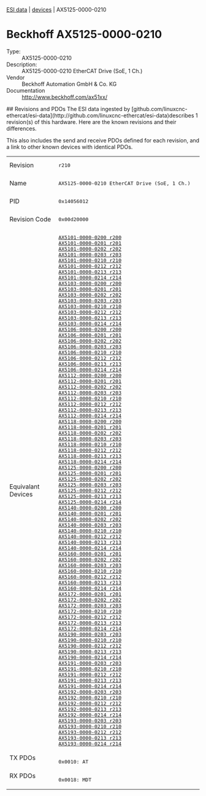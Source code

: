<div class="nav"><a href="/esi-data">ESI data</a> | <a href="/esi-data/devices">devices</a> | AX5125-0000-0210</div>

#  Beckhoff AX5125-0000-0210

<dl>
  <dt>Type:</dt><dd>AX5125-0000-0210</dd>
  <dt>Description:</dt><dd>AX5125-0000-0210 EtherCAT Drive (SoE, 1 Ch.)</dd>
  <dt>Vendor</dt><dd>Beckhoff Automation GmbH & Co. KG</dd>
  <dt>Documentation</dt><dd><a href="http://www.beckhoff.com/ax51xx/">http://www.beckhoff.com/ax51xx/</a></dd>
</dl>
## Revisions and PDOs
The ESI data ingested by [github.com/linuxcnc-ethercat/esi-data](http://github.com/linuxcnc-ethercat/esi-data)describes 1 revision(s) of this hardware.  Here are the known revisions and their differences.

This also includes the send and receive PDOs defined for each revision, and a link to other known devices with identical PDOs.

<table>
<tr >
<td class="first">Revision</td>
<td ><pre>r210</pre></td>
</tr>
<tr >
<td class="first">Name</td>
<td ><pre>AX5125-0000-0210 EtherCAT Drive (SoE, 1 Ch.)</pre></td>
</tr>
<tr >
<td class="first">PID</td>
<td ><pre>0x14056012</pre></td>
</tr>
<tr >
<td class="first">Revision Code</td>
<td ><pre>0x00d20000</pre></td>
</tr>
<tr >
<td class="first">Equivalant Devices</td>
<td ><pre><a href="AX5101-0000-0200">AX5101-0000-0200 r200</a><br/><a href="AX5101-0000-0201">AX5101-0000-0201 r201</a><br/><a href="AX5101-0000-0202">AX5101-0000-0202 r202</a><br/><a href="AX5101-0000-0203">AX5101-0000-0203 r203</a><br/><a href="AX5101-0000-0210">AX5101-0000-0210 r210</a><br/><a href="AX5101-0000-0212">AX5101-0000-0212 r212</a><br/><a href="AX5101-0000-0213">AX5101-0000-0213 r213</a><br/><a href="AX5101-0000-0214">AX5101-0000-0214 r214</a><br/><a href="AX5103-0000-0200">AX5103-0000-0200 r200</a><br/><a href="AX5103-0000-0201">AX5103-0000-0201 r201</a><br/><a href="AX5103-0000-0202">AX5103-0000-0202 r202</a><br/><a href="AX5103-0000-0203">AX5103-0000-0203 r203</a><br/><a href="AX5103-0000-0210">AX5103-0000-0210 r210</a><br/><a href="AX5103-0000-0212">AX5103-0000-0212 r212</a><br/><a href="AX5103-0000-0213">AX5103-0000-0213 r213</a><br/><a href="AX5103-0000-0214">AX5103-0000-0214 r214</a><br/><a href="AX5106-0000-0200">AX5106-0000-0200 r200</a><br/><a href="AX5106-0000-0201">AX5106-0000-0201 r201</a><br/><a href="AX5106-0000-0202">AX5106-0000-0202 r202</a><br/><a href="AX5106-0000-0203">AX5106-0000-0203 r203</a><br/><a href="AX5106-0000-0210">AX5106-0000-0210 r210</a><br/><a href="AX5106-0000-0212">AX5106-0000-0212 r212</a><br/><a href="AX5106-0000-0213">AX5106-0000-0213 r213</a><br/><a href="AX5106-0000-0214">AX5106-0000-0214 r214</a><br/><a href="AX5112-0000-0200">AX5112-0000-0200 r200</a><br/><a href="AX5112-0000-0201">AX5112-0000-0201 r201</a><br/><a href="AX5112-0000-0202">AX5112-0000-0202 r202</a><br/><a href="AX5112-0000-0203">AX5112-0000-0203 r203</a><br/><a href="AX5112-0000-0210">AX5112-0000-0210 r210</a><br/><a href="AX5112-0000-0212">AX5112-0000-0212 r212</a><br/><a href="AX5112-0000-0213">AX5112-0000-0213 r213</a><br/><a href="AX5112-0000-0214">AX5112-0000-0214 r214</a><br/><a href="AX5118-0000-0200">AX5118-0000-0200 r200</a><br/><a href="AX5118-0000-0201">AX5118-0000-0201 r201</a><br/><a href="AX5118-0000-0202">AX5118-0000-0202 r202</a><br/><a href="AX5118-0000-0203">AX5118-0000-0203 r203</a><br/><a href="AX5118-0000-0210">AX5118-0000-0210 r210</a><br/><a href="AX5118-0000-0212">AX5118-0000-0212 r212</a><br/><a href="AX5118-0000-0213">AX5118-0000-0213 r213</a><br/><a href="AX5118-0000-0214">AX5118-0000-0214 r214</a><br/><a href="AX5125-0000-0200">AX5125-0000-0200 r200</a><br/><a href="AX5125-0000-0201">AX5125-0000-0201 r201</a><br/><a href="AX5125-0000-0202">AX5125-0000-0202 r202</a><br/><a href="AX5125-0000-0203">AX5125-0000-0203 r203</a><br/><a href="AX5125-0000-0212">AX5125-0000-0212 r212</a><br/><a href="AX5125-0000-0213">AX5125-0000-0213 r213</a><br/><a href="AX5125-0000-0214">AX5125-0000-0214 r214</a><br/><a href="AX5140-0000-0200">AX5140-0000-0200 r200</a><br/><a href="AX5140-0000-0201">AX5140-0000-0201 r201</a><br/><a href="AX5140-0000-0202">AX5140-0000-0202 r202</a><br/><a href="AX5140-0000-0203">AX5140-0000-0203 r203</a><br/><a href="AX5140-0000-0210">AX5140-0000-0210 r210</a><br/><a href="AX5140-0000-0212">AX5140-0000-0212 r212</a><br/><a href="AX5140-0000-0213">AX5140-0000-0213 r213</a><br/><a href="AX5140-0000-0214">AX5140-0000-0214 r214</a><br/><a href="AX5160-0000-0201">AX5160-0000-0201 r201</a><br/><a href="AX5160-0000-0202">AX5160-0000-0202 r202</a><br/><a href="AX5160-0000-0203">AX5160-0000-0203 r203</a><br/><a href="AX5160-0000-0210">AX5160-0000-0210 r210</a><br/><a href="AX5160-0000-0212">AX5160-0000-0212 r212</a><br/><a href="AX5160-0000-0213">AX5160-0000-0213 r213</a><br/><a href="AX5160-0000-0214">AX5160-0000-0214 r214</a><br/><a href="AX5172-0000-0201">AX5172-0000-0201 r201</a><br/><a href="AX5172-0000-0202">AX5172-0000-0202 r202</a><br/><a href="AX5172-0000-0203">AX5172-0000-0203 r203</a><br/><a href="AX5172-0000-0210">AX5172-0000-0210 r210</a><br/><a href="AX5172-0000-0212">AX5172-0000-0212 r212</a><br/><a href="AX5172-0000-0213">AX5172-0000-0213 r213</a><br/><a href="AX5172-0000-0214">AX5172-0000-0214 r214</a><br/><a href="AX5190-0000-0203">AX5190-0000-0203 r203</a><br/><a href="AX5190-0000-0210">AX5190-0000-0210 r210</a><br/><a href="AX5190-0000-0212">AX5190-0000-0212 r212</a><br/><a href="AX5190-0000-0213">AX5190-0000-0213 r213</a><br/><a href="AX5190-0000-0214">AX5190-0000-0214 r214</a><br/><a href="AX5191-0000-0203">AX5191-0000-0203 r203</a><br/><a href="AX5191-0000-0210">AX5191-0000-0210 r210</a><br/><a href="AX5191-0000-0212">AX5191-0000-0212 r212</a><br/><a href="AX5191-0000-0213">AX5191-0000-0213 r213</a><br/><a href="AX5191-0000-0214">AX5191-0000-0214 r214</a><br/><a href="AX5192-0000-0203">AX5192-0000-0203 r203</a><br/><a href="AX5192-0000-0210">AX5192-0000-0210 r210</a><br/><a href="AX5192-0000-0212">AX5192-0000-0212 r212</a><br/><a href="AX5192-0000-0213">AX5192-0000-0213 r213</a><br/><a href="AX5192-0000-0214">AX5192-0000-0214 r214</a><br/><a href="AX5193-0000-0203">AX5193-0000-0203 r203</a><br/><a href="AX5193-0000-0210">AX5193-0000-0210 r210</a><br/><a href="AX5193-0000-0212">AX5193-0000-0212 r212</a><br/><a href="AX5193-0000-0213">AX5193-0000-0213 r213</a><br/><a href="AX5193-0000-0214">AX5193-0000-0214 r214</a></pre></td>
</tr>
<tr class="txpdo pdosection">
<td class="first" rowspan=1 valign=top>TX PDOs</td>
<td><pre>0x0010: AT</pre></td>
<td></td>
</tr>
<tr class="rxpdo pdosection">
<td class="first" rowspan=1 valign=top>RX PDOs</td>
<td><pre>0x0018: MDT</pre></td>
<td></td>
</tr>
</table>
